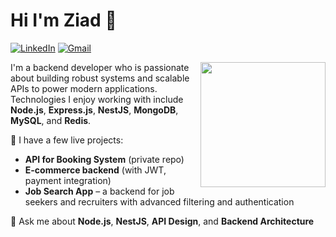 # Hi I'm Ziad 👋

[![LinkedIn](https://img.shields.io/badge/linkedin-0A66C2?style=for-the-badge&logo=linkedin&logoColor=white)](https://www.linkedin.com/in/zeyad-ashraf-3ab0a2260/)
[![Gmail](https://img.shields.io/badge/Gmail-D14836?style=for-the-badge&logo=gmail&logoColor=white)](mailto:ziaddash33@gmail.com)

<img src="https://www.shutterstock.com/image-vector/programming-code-computer-monitor-logo-template-1522248461" width="200" align="right" />

I'm a backend developer who is passionate about building robust systems and scalable APIs to power modern applications.  
Technologies I enjoy working with include **Node.js**, **Express.js**, **NestJS**, **MongoDB**, **MySQL**, and **Redis**.

🚀 I have a few live projects:
- **API for Booking System** (private repo)
- **E-commerce backend** (with JWT, payment integration)
- **Job Search App** – a backend for job seekers and recruiters with advanced filtering and authentication


💬 Ask me about **Node.js**, **NestJS**, **API Design**, and **Backend Architecture**
